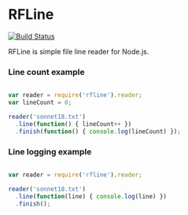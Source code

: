 # RFLine

[![Build Status](https://travis-ci.org/dicksont/rfline.svg?branch=master)](https://travis-ci.org/dicksont/rfline)

RFLine is simple file line reader for Node.js.


### Line count example

```javascript

var reader = require('rfline').reader;
var lineCount = 0;

reader('sonnet18.txt')
  .line(function() { lineCount++ })
  .finish(function() { console.log(lineCount) });

```

### Line logging example

```javascript

var reader = require('rfline').reader;

reader('sonnet18.txt')
  .line(function(line) { console.log(line) })
  .finish();

```
